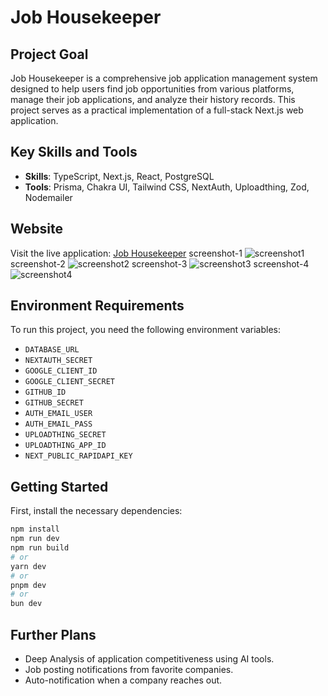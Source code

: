 # Job Housekeeper

## Project Goal
Job Housekeeper is a comprehensive job application management system designed to help users find job opportunities from various platforms, manage their job applications, and analyze their history records. This project serves as a practical implementation of a full-stack Next.js web application.

## Key Skills and Tools
- **Skills**: TypeScript, Next.js, React, PostgreSQL
- **Tools**: Prisma, Chakra UI, Tailwind CSS, NextAuth, Uploadthing, Zod, Nodemailer

## Website
Visit the live application: [Job Housekeeper](https://job-housekeeper.vercel.app/)
screenshot-1
![screenshot1](https://github.com/buhuiyonggou/job_housekeeper/assets/105371317/87437f07-847d-4cd9-8d39-8f30f9162105)
screenshot-2
![screenshot2](https://github.com/buhuiyonggou/job_housekeeper/assets/105371317/48d3b752-c73a-4b56-a736-c4b80bf8f2a2)
screenshot-3
![screenshot3](https://github.com/buhuiyonggou/job_housekeeper/assets/105371317/f16352eb-1998-4827-8246-67495c981782)
screenshot-4
![screenshot4](https://github.com/buhuiyonggou/job_housekeeper/assets/105371317/97168a14-4c3b-4f53-a242-ba349f3a6eff)

## Environment Requirements
To run this project, you need the following environment variables:
- `DATABASE_URL`
- `NEXTAUTH_SECRET`
- `GOOGLE_CLIENT_ID`
- `GOOGLE_CLIENT_SECRET`
- `GITHUB_ID`
- `GITHUB_SECRET`
- `AUTH_EMAIL_USER`
- `AUTH_EMAIL_PASS`
- `UPLOADTHING_SECRET`
- `UPLOADTHING_APP_ID`
- `NEXT_PUBLIC_RAPIDAPI_KEY`

## Getting Started
First, install the necessary dependencies:
```bash
npm install
npm run dev
npm run build
# or
yarn dev
# or
pnpm dev
# or
bun dev
```
## Further Plans
- Deep Analysis of application competitiveness using AI tools.
- Job posting notifications from favorite companies.
- Auto-notification when a company reaches out.


